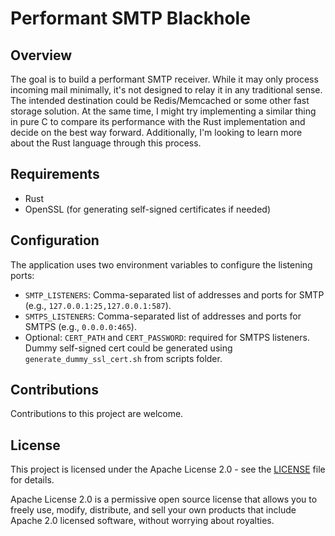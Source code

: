 # Performant SMTP Blackhole

## Overview

The goal is to build a performant SMTP receiver. 
While it may only process incoming mail minimally, it's not designed to relay it in any traditional sense. 
The intended destination could be Redis/Memcached or some other fast storage solution. At the same time, 
I might try implementing a similar thing in pure C to compare its performance with the Rust implementation and decide 
on the best way forward. 
Additionally, I'm looking to learn more about the Rust language through this process.

## Requirements
- Rust
- OpenSSL (for generating self-signed certificates if needed)

## Configuration
The application uses two environment variables to configure the listening ports:

- `SMTP_LISTENERS`: Comma-separated list of addresses and ports for SMTP (e.g., `127.0.0.1:25,127.0.0.1:587`).
- `SMTPS_LISTENERS`: Comma-separated list of addresses and ports for SMTPS (e.g., `0.0.0.0:465`).
- Optional: `CERT_PATH` and `CERT_PASSWORD`: required for SMTPS listeners. Dummy self-signed cert could be generated using `generate_dummy_ssl_cert.sh` from scripts folder.

## Contributions

Contributions to this project are welcome. 

## License

This project is licensed under the Apache License 2.0 - see the [LICENSE](LICENSE) file for details.

Apache License 2.0 is a permissive open source license that allows you to freely use, modify, distribute, and sell your own products that include Apache 2.0 licensed software, without worrying about royalties.

